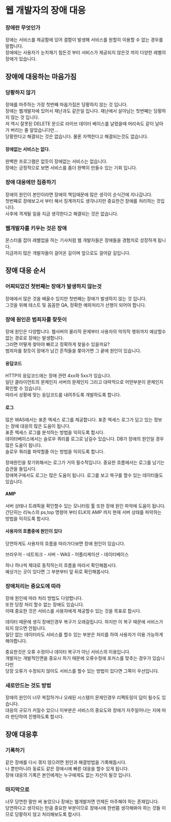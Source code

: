 
# 웹 개발자의 장애 대응
    
### 장애란 무엇인가
장애는 서비스를 제공함에 있어 결함이 발생해 서비스를 원할히 이용할 수 없는 경우를 말합니다.  
장애에는 사용자가 눈치채기 힘든것 부터 서비스가 제공되지 않은것 까지 다양한 레벨의 장애가 있습니다.  
  
## 장애에 대응하는 마음가짐
  
### 당황하지 않기
장애를 마주하는 가장 첫번째 마음가짐은 당황하지 않는 것 입니다.  
장애는 웹개발자에 있어서 재난과도 같은일 입니다. 재난에서 살아남는 첫번째는 당황하지 않는 것 입니다.  
저 역시 잘못된 DELETE 문으로 라이브 데이터 베이스를 날렸을때 머리속도 같이 날아가 버리는 줄 알았습니다만...  
당황한다고 해결되는 것은 없습니다. 물론 자책한다고 해결되는것도 없습니다.
  
#### 장애없는 서비스는 없다.
완벽한 프로그램은 없듯이 장애없는 서비스는 없습니다.  
장애는 긍정적으로 보면 서비스를 좀더 완벽히 만들수 있는 기회 입니다.  

### 장애 대응에만 집중하기
장애의 원인이 본인이라면 장애의 책임때문에 많은 생각이 순식간에 지나갑니다.  
첫번째로 장애보고서 부터 해서 징계까지도 생각나지만 중요한건 장애를 처리하는 것입니다.  
사후에 격게될 일을 지금 생각한다고 해결되는 것은 없습니다.

### 웹개발자를 키우는 것은 장애
몬스터를 잡아 레벨업을 하는 기사처럼 웹 개발자들은 장애들을 경험치로 성장하게 됩니다.  
지금까지 많은 개발자들이 걸어온 길이며 앞으로도 걸어갈 길입니다.  
  
  
## 장애 대응 순서
### 어찌되었건 첫번째는 장애가 발생하지 않는것
장애에서 많은 것을 배울수 있지만 첫번째는 장애가 발생하지 않는 것 입니다.  
그것을 위해 테스트 및 꼼꼼한 QA, 정확한 예외처리가 선행이 되어야 합니다.

### 장애 원인은 범죄자를 찾듯이
장애 원인은 다양합니다. 웹서버의 물리적 문제부터 사용자의 악의적 행위까지 예상할수 없는 경로로 장애는 발생합니다.  
그러면 어떻게 찾아야 빠르고 정확하게 찾을수 있을까요?  
범죄자를 찾듯이 장애가 남긴 흔적들을 쫒아가면 그 끝에 원인이 있습니다.
  
#### 응답코드
HTTP의 응답코드에는 장애 관련 4xx와 5xx가 있습니다.  
일단 클라이언트의 문제인지 서버의 문제인지 그리고 대략적으로 어떤부분이 문제인지 확인할 수 있습니다.  
따라서 상황에 맞는 응답코드를 내려주도록 개발하도록 합니다.  
  
#### 로그
많은 WAS에서는 표준 엑세스 로그를 제공합니다. 표준 엑세스 로그가 담고 있는 정보는 장애 대응의 많은 도움이 됩니다.  
표준 엑세스 로그를 분석하는 방법을 익히도록 합시다.  
데이터베이스에서는 슬로우 쿼리를 로그로 남길수 있습니다. DB가 장애의 원인일 경우 많은 도움이 됩니다.  
슬로우 쿼리를 파악할줄 아는 방법을 익히도록 합니다.
  
장애원인을 찾기위해서는 로그가 거의 필수적입니다. 중요한 흐름에서는 로그를 남기는 습관을 들입시다.  
장애복구에서도 로그는 많은 도움이 됩니다.  로그를 보고 복구를 할수 있는 데이터들도 있습니다.

#### AMP
서버 상태나 트래픽을 확인할수 있는 모니터링 툴 또한 장애 원인 파악에 도움이 됩니다.  
간단히는 리눅스의 ps,top 명령어 부터 ELK의 AMP 까지 현재 서버 상태를 파악하는 방법을 익히도록 합시다.

#### 사용자의 흐름중에 원인이 있다
당연하게도 사용자의 흐름을 따라가다보면 장애 원인이 있습니다.  
  
브라우저 - 네트워크 - 서버 - WAS - 어플리케이션 - 데이터베이스  
  
하나 하나씩 제대로 동작하는지 흐름을 따라서 확인해봅시다.  
예상가는 곳이 있다면 그 부분부터 앞 뒤로 확인해봅시다.  

### 장애처리는 중요도에 따라
장애 원인에 따라 처리 방법도 다양합니다.  
또한 당장 처리 할수 없는 장애도 있습니다.  
이때 중요한 것은 서비스를 사용자에게 제공할수 있는 것을 목표로 합시다.  
  
데이터 때문에 생긱 장애인경우 복구가 오래걸립니다. 하지만 이 복구 때문에 서비스가 되지 않으면 안됩니다.  
일단 없는 데이터라도 서비스를 할수 있는 부분은 처리를 하여 사용자가 이용 가능하게 해야합니다.  
  
중요한것은 오류 수정이나 데이터 복구가 아닌 서비스의 이용입니다.  
개발자는 개발적인면을 중요시 하기 때문에 오류수정에 포커스를 맞추는 경우가 있습니다만  
당장 오류가 수정되지 않아도 서비스를 할수 있는 방법이 있다면 그쪽이 우선입니다.  

### 새로만드는 것도 방법
장애의 원인이 너무 복잡하거나 오래된 시스템이 문제인경우 리펙토링이 답이 될수도 있습니다.  
대응의 규모가 커질수 있으니 이부분은 서비스의 중요도와 장애가 자주일어나는 지에 따라 판단하여 진행하도록 합시다.

## 장애 대응후
### 기록하기
같은 장애를 다시 겪지 않으려면 원인과 해결방법을 기록해둡시다.  
나 뿐만아니라 동료도 같은 장애시에 빠른 대응을 할수 있게 됩니다.  
장애 대응의 기록은 본인에게는 누구에게도 없는 자산이 될것 입니다.

### 마지막으로
너무 당연한 말만 써 놓았으나 장애는 웹개발자면 언제든 마주해야 하는 존재입니다.  
당연하다고 생각되는 만큼 중요한 부분이므로 장애시에 한번쯤 생각해봐야 하는 것들 이므로 당황하지 않고 처리해보도록 합시다.
